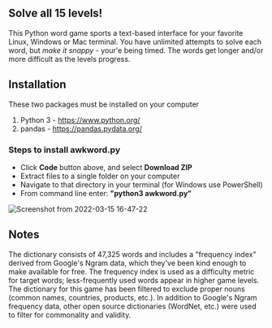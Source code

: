 ## Solve all 15 levels!
This Python word game sports a text-based interface for your favorite Linux, Windows or Mac terminal. You have unlimited attempts to solve each word, but *make it snappy* - your'e being timed.  The words get longer and/or more difficult as the levels progress.

## Installation
These two packages must be installed on your computer
1. Python 3 - https://www.python.org/
2. pandas - https://pandas.pydata.org/

### Steps to install awkword.py
- Click **Code** button above, and select **Download ZIP**
- Extract files to a single folder on your computer
- Navigate to that directory in your terminal (for Windows use PowerShell)
- From command line enter:  **"python3 awkword.py"**

![Screenshot from 2022-03-15 16-47-22](https://user-images.githubusercontent.com/101674931/158484934-eb48f7c7-fb89-4212-ab2a-726753c9a542.png)

## Notes

The dictionary consists of 47,325 words and includes a "frequency index" derived from Google's Ngram data, which they've been kind enough to make available for free.  The frequency index is used as a difficulty metric for target words; less-frequently used words appear in higher game levels.  The dictionary for this game has been filtered to exclude proper nouns (common names, countries, products, etc.).  In addition to Google's Ngram frequency data, other open source dictionaries (WordNet, etc.) were used to filter for commonality and validity.
